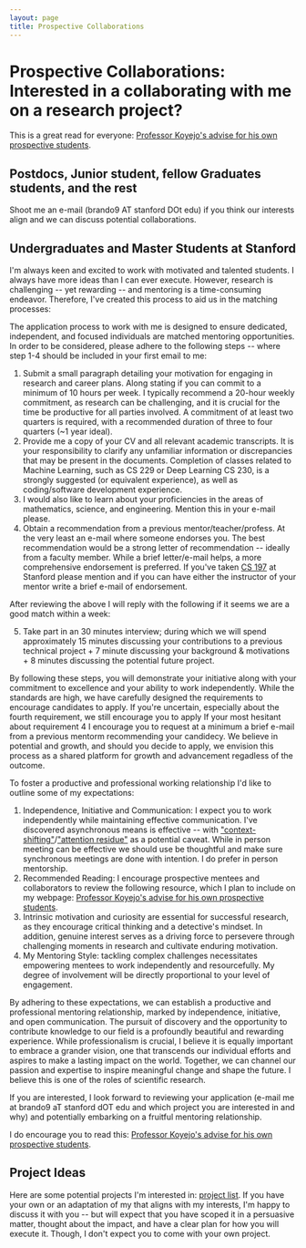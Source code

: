 ```yaml
---
layout: page
title: Prospective Collaborations
---
```


# Prospective Collaborations: Interested in a collaborating with me on a research project?

This is a great read for everyone: [Professor Koyejo's advise for his own prospective students](https://cs.stanford.edu/~sanmi/preparation.html).

## Postdocs, Junior student, fellow Graduates students, and the rest 

Shoot me an e-mail (brando9 AT stanford DOt edu) if you think our interests align and we can discuss potential collaborations.

## Undergraduates and Master Students at Stanford

I'm always keen and excited to work with motivated and talented students. 
I always have more ideas than I can ever execute. 
However, research is challenging -- yet rewarding -- and mentoring is a time-consuming endeavor. 
Therefore, I've created this process to aid us in the matching processes:

The application process to work with me is designed to ensure dedicated, independent, and focused individuals are matched mentoring opportunities. 
In order to be considered, please adhere to the following steps 
-- where step 1-4 should be included in your first email to me:

1. Submit a small paragraph detailing your motivation for engaging in research and career plans. Along stating if you can commit to a minimum of 10 hours per week. I typically recommend a 20-hour weekly commitment, as research can be challenging, and it is crucial for the time be productive for all parties involved. A commitment of at least two quarters is required, with a recommended duration of three to four quarters (~1 year ideal).
2. Provide me a copy of your CV and all relevant academic transcripts. It is your responsibility to clarify any unfamiliar information or discrepancies that may be present in the documents. Completion of classes related to Machine Learning, such as CS 229 or Deep Learning CS 230, is a strongly suggested (or equivalent experience), as well as coding/software development experience.
3. I would also like to learn about your proficiencies in the areas of mathematics, science, and engineering. Mention this in your e-mail please. 
4. Obtain a recommendation from a previous mentor/teacher/profess. At the very least an e-mail where someone endorses you. The best recommendation would be a strong letter of recommendation -- ideally from a faculty member. While a brief letter/e-mail helps, a more comprehensive endorsement is preferred. If you've taken [CS 197](https://web.stanford.edu/class/cs197/) at Stanford please mention and if you can have either the instructor of your mentor write a brief e-mail of endorsement.

After reviewing the above I will reply with the following if it seems we are a good match within a week:

5. Take part in an 30 minutes interview; during which we will spend approximately 15 minutes discussing your contributions to a previous technical project + 7 minute discussing your background & motivations + 8 minutes discussing the potential future project.

By following these steps, you will demonstrate your initiative along with your commitment to excellence and your ability to work independently.
While the standards are high, we have carefully designed the requirements to encourage candidates to apply. 
If you're uncertain, especially about the fourth requirement, we still encourage you to apply 
If your most hesitant about requirement 4 I encourage you to request at a minimum a brief e-mail from a previous mentorm recommending your candidecy. 
We believe in potential and growth, and should you decide to apply, we envision this process as a shared platform for growth and advancement regadless of the outcome.

To foster a productive and professional working relationship I'd like to outline some of my expectations:

1. Independence, Initiative and Communication: I expect you to work independently while maintaining effective communication. I've discovered asynchronous means is effective -- with ["context-shifting"](https://calnewport.com/a-productivity-lesson-from-a-classic-arcade-game/)/["attention residue"](https://www.sciencedirect.com/science/article/pii/S0749597809000399) as a potential caveat. While in person meeting can be effective we should use be thoughtful and make sure synchronous meetings are done with intention. I do prefer in person mentorship. 
2. Recommended Reading: I encourage prospective mentees and collaborators to review the following resource, which I plan to include on my webpage: [Professor Koyejo's advise for his own prospective students](https://cs.stanford.edu/~sanmi/preparation.html). 
3. Intrinsic motivation and curiosity are essential for successful research, as they encourage critical thinking and a detective's mindset. In addition, genuine interest serves as a driving force to persevere through challenging moments in research and cultivate enduring motivation.
4. My Mentoring Style: tackling complex challenges necessitates empowering mentees to work independently and resourcefully. My degree of involvement will be directly proportional to your level of engagement.  

[//]: # (Consequently, I expect you to operate independently and optimize the use of available resources. Meetings will typically be ideally held once every one to two weeks, with a focus on efficient asynchronous communication. It is crucial that you capitalize on the wealth of resources at Stanford. To illustrate the importance of independence, my intervention in debugging your code will be limited and sparing. I do recommend to use GPT-4 and always verify it's output rigorously. )

By adhering to these expectations, we can establish a productive and professional mentoring relationship, marked by independence, initiative, and open communication.
The pursuit of discovery and the opportunity to contribute knowledge to our field is a profoundly beautiful and rewarding experience. 
While professionalism is crucial, I believe it is equally important to embrace a grander vision, one that transcends our individual efforts and aspires to make a lasting impact on the world. 
Together, we can channel our passion and expertise to inspire meaningful change and shape the future. I believe this is one of the roles of scientific research.

If you are interested, I look forward to reviewing your application (e-mail me at brando9 aT stanford dOT edu and which project you are interested in and why) and potentially embarking on a fruitful mentoring relationship.

I do encourage you to read this: [Professor Koyejo's advise for his own prospective students](https://cs.stanford.edu/~sanmi/preparation.html).

## Project Ideas

Here are some potential projects I'm interested in: [project list](https://docs.google.com/document/d/1HBBmEKb2JJrhWab5Chnadpru_z_ZHF-1i28tKIXlq-U/edit?usp=sharing).
If you have your own or an adaptation of my that aligns with my interests, I'm happy to discuss it with you -- 
but  will expect that you have scoped it in a persuasive matter, thought about the impact, and have a clear plan for how you will execute it.
Though, I don't expect you to come with your own project. 

[//]: # (Hi everyone,)

[//]: # ()
[//]: # (The lab I am part of has project openings for research collaborations with master students, taken for class credit. If you are interested e-mail brando9@stanford.edu and rschaef@stanford.edu with your CV & &#40;unofficial&#41; transcript, a small paragraph explaining your career plans/why you're interested in doing research, and also a time with us to schedule a 15-minute interview &#40;ideally in the late afternoon&#41;.)

[//]: # ()
[//]: # (https://docs.google.com/document/d/15YbR5tf2zqPwjYyb3KpyDKCUH5YLSqfVo8nwWIzkXsY/edit?usp=sharing)


<!-- 4. Participate in a technical interview, which will consist of a 15-minute discussion about a question related to your project, followed by a 15-minute coding interview based on the style of "Cracking the Coding Interview." Alternatively, you may opt for a week or two week long interview mini-project related to your research project. Including describing your past technical projects and technical contributions. -->
